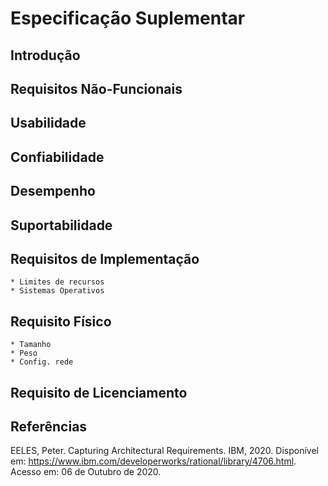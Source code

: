 # Especificação Suplementar

## Introdução

## Requisitos Não-Funcionais

## Usabilidade

## Confiabilidade

## Desempenho

## Suportabilidade

## Requisitos de Implementação
    * Limites de recursos
    * Sistemas Operativos

## Requisito Físico
    * Tamanho
    * Peso
    * Config. rede

## Requisito de Licenciamento

## Referências

EELES, Peter. Capturing Architectural Requirements. IBM, 2020. Disponível em: <https://www.ibm.com/developerworks/rational/library/4706.html>. Acesso em: 06 de Outubro de 2020.